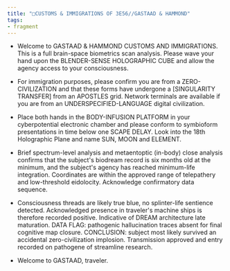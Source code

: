 ```yaml
---
title: "□CUSTOMS & IMMIGRATIONS OF 3E56//GASTAAD & HAMMOND"
tags:
- fragment
---
```

- Welcome to GASTAAD & HAMMOND CUSTOMS AND IMMIGRATIONS. This is a full brain-space biometrics scan analysis. Please wave your hand upon the BLENDER-SENSE HOLOGRAPHIC CUBE and allow the agency access to your consciousness.

- For immigration purposes, please confirm you are from a ZERO-CIVILIZATION and that these forms have undergone a [SINGULARITY TRANSFER] from an APOSTLES grid. Network terminals are available if you are from an UNDERSPECIFIED-LANGUAGE digital civilization.

- Place both hands in the BODY-INFUSION PLATFORM in your cyberpotential electronic chamber and please conform to symbioform presentations in time below one SCAPE DELAY. Look into the 18th Holographic Plane and name SUN, MOON and ELEMENT.

- Brief spectrum-level analysis and metaentoptic (in-body) close analysis confirms that the subject's biodream record is six months old at the minimum, and the subject's agency has reached minimum-life integration. Coordinates are within the approved range of telepathery and low-threshold eidolocity. Acknowledge confirmatory data sequence.

- Consciousness threads are likely true blue, no splinter-life sentience detected. Acknowledged presence in traveler's machine ships is therefore recorded positive. Indicative of DREAM architecture late maturation. DATA FLAG: pathogenic hallucination traces absent for final cognitive map closure. CONCLUSION: subject most likely survived an accidental zero-civilization implosion. Transmission approved and entry recorded on pathogene of streamline research.

- Welcome to GASTAAD, traveler.